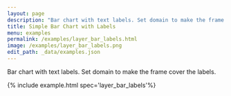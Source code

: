 ```yaml
---
layout: page
description: "Bar chart with text labels. Set domain to make the frame cover the labels."
title: Simple Bar Chart with Labels
menu: examples
permalink: /examples/layer_bar_labels.html
image: /examples/layer_bar_labels.png
edit_path: _data/examples.json
---
```


Bar chart with text labels. Set domain to make the frame cover the labels.

{% include example.html spec='layer_bar_labels'%}
